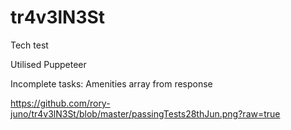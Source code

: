 # tr4v3lN3St

Tech test

Utilised Puppeteer

Incomplete tasks: Amenities array from response

https://github.com/rory-juno/tr4v3lN3St/blob/master/passingTests28thJun.png?raw=true
